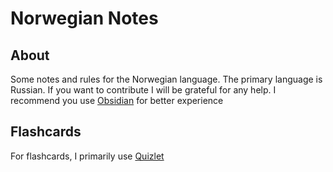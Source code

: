 # Norwegian Notes 

## About

Some notes and rules for the Norwegian language. The primary language is Russian. If you want to contribute I will be grateful for any help. I recommend you use [Obsidian](https://obsidian.md) for better experience

## Flashcards

For flashcards, I primarily use [Quizlet](https://quizlet.com/thedimas3007/folders/110821304?x=1xqt&i=2m24n2)
